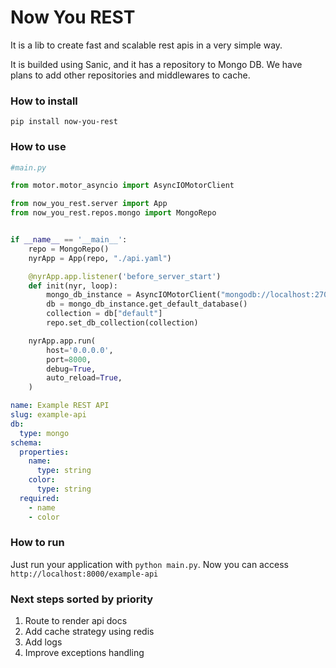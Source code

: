 # Now You REST

It is a lib to create fast  and scalable rest apis in a very simple way.

It is builded using Sanic, and it has a repository to Mongo DB. We have plans to add other repositories and middlewares to cache.

### How to install

`pip install now-you-rest`


### How to use

```python
#main.py

from motor.motor_asyncio import AsyncIOMotorClient

from now_you_rest.server import App
from now_you_rest.repos.mongo import MongoRepo


if __name__ == '__main__':
    repo = MongoRepo()
    nyrApp = App(repo, "./api.yaml")

    @nyrApp.app.listener('before_server_start')
    def init(nyr, loop):
        mongo_db_instance = AsyncIOMotorClient("mongodb://localhost:27017")
        db = mongo_db_instance.get_default_database()
        collection = db["default"]
        repo.set_db_collection(collection)

    nyrApp.app.run(
        host='0.0.0.0',
        port=8000,
        debug=True,
        auto_reload=True,
    )
```

```yaml
name: Example REST API
slug: example-api
db:
  type: mongo
schema:
  properties:
    name:
      type: string
    color:
      type: string
  required:
    - name
    - color

```


### How to run

Just run your application with `python main.py`. Now you can access `http://localhost:8000/example-api`


### Next steps sorted by priority

1. Route to render api docs 
2. Add cache strategy using redis
3. Add logs
4. Improve exceptions handling
